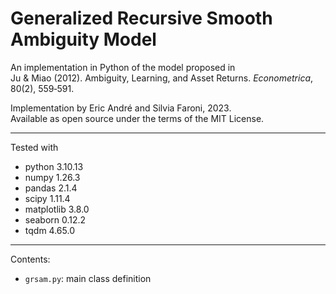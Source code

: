 # Generalized Recursive Smooth Ambiguity Model

An implementation in Python of the model proposed in  
   Ju & Miao (2012). Ambiguity, Learning, and Asset Returns. *Econometrica*, 80(2), 559‑591.

Implementation by Eric André and Silvia Faroni, 2023.  
Available as open source under the terms of the MIT License.

---

Tested with
- python 3.10.13
- numpy 1.26.3
- pandas 2.1.4
- scipy 1.11.4
- matplotlib 3.8.0
- seaborn 0.12.2
- tqdm 4.65.0
  
---

Contents:
- `grsam.py`: main class definition